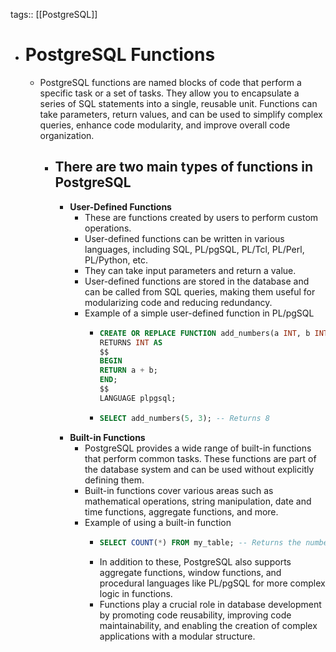 tags:: [[PostgreSQL]]

- # PostgreSQL Functions
	- PostgreSQL functions are named blocks of code that perform a specific task or a set of tasks. They allow you to encapsulate a series of SQL statements into a single, reusable unit. Functions can take parameters, return values, and can be used to simplify complex queries, enhance code modularity, and improve overall code organization.
		- ## There are two main types of functions in PostgreSQL
			- **User-Defined Functions**
				- These are functions created by users to perform custom operations.
				- User-defined functions can be written in various languages, including SQL, PL/pgSQL, PL/Tcl, PL/Perl, PL/Python, etc.
				- They can take input parameters and return a value.
				- User-defined functions are stored in the database and can be called from SQL queries, making them useful for modularizing code and reducing redundancy.
				- Example of a simple user-defined function in PL/pgSQL
					- ```sql
					  CREATE OR REPLACE FUNCTION add_numbers(a INT, b INT)
					  RETURNS INT AS
					  $$
					  BEGIN
					  RETURN a + b;
					  END;
					  $$
					  LANGUAGE plpgsql;
					  ```
					- ```sql
					  SELECT add_numbers(5, 3); -- Returns 8
					  ```
			- **Built-in Functions**
				- PostgreSQL provides a wide range of built-in functions that perform common tasks. These functions are part of the database system and can be used without explicitly defining them.
				- Built-in functions cover various areas such as mathematical operations, string manipulation, date and time functions, aggregate functions, and more.
				- Example of using a built-in function
					- ```sql
					  SELECT COUNT(*) FROM my_table; -- Returns the number of rows in 'my_table'
					  ```
					- In addition to these, PostgreSQL also supports aggregate functions, window functions, and procedural languages like PL/pgSQL for more complex logic in functions.
					- Functions play a crucial role in database development by promoting code reusability, improving code maintainability, and enabling the creation of complex applications with a modular structure.